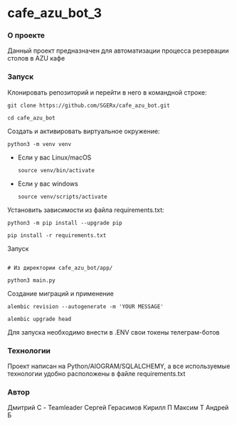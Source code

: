 # cafe_azu_bot_3


### О проекте

Данный проект предназначен для автоматизации процесса резервации столов в AZU кафе



### Запуск
Клонировать репозиторий и перейти в него в командной строке:

```
git clone https://github.com/SGERx/cafe_azu_bot.git
```

```
cd cafe_azu_bot
```

Cоздать и активировать виртуальное окружение:

```
python3 -m venv venv
```

* Если у вас Linux/macOS

    ```
    source venv/bin/activate
    ```

* Если у вас windows

    ```
    source venv/scripts/activate
    ```

Установить зависимости из файла requirements.txt:

```
python3 -m pip install --upgrade pip
```

```
pip install -r requirements.txt
```
Запуск
```

# Из директории cafe_azu_bot/app/

python3 main.py
```
 Создание миграций и применение
```
alembic revision --autogenerate -m 'YOUR MESSAGE'

alembic upgrade head
```

Для запуска необходимо внести в .ENV свои токены телеграм-ботов

### Технологии
Проект написан на Python/AIOGRAM/SQLALCHEMY, а все используемые технологии удобно расположены в файле requirements.txt

### Автор
Дмитрий С - Teamleader
Сергей Герасимов
Кирилл П
Максим Т
Андрей Б
